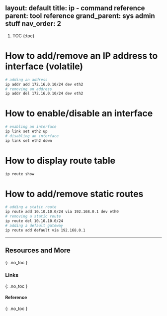 layout: default
title: ip - command reference
parent: tool reference
grand_parent: sys admin stuff
nav_order: 2
---

1. TOC
{:toc}

# How to add/remove an IP address to interface (volatile)
```bash
# adding an address
ip addr add 172.16.0.10/24 dev eth2
# removing an address
ip addr del 172.16.0.10/24 dev eth2
```

# How to enable/disable an interface
```bash
# enabling an interface
ip link set eth2 up
# disabling an interface
ip link set eth2 down
```

# How to display route table
```bash
ip route show
```

# How to add/remove static routes
```bash
# adding a static route
ip route add 10.10.10.0/24 via 192.168.0.1 dev eth0
# removing a static route
ip route del 10.10.10.0/24
# adding a default gateway
ip route add default via 192.168.0.1
```

---

## Resources and More
{: .no_toc }
### Links
{: .no_toc }
#### Reference
{: .no_toc }
